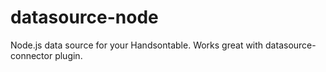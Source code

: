 # datasource-node
Node.js data source for your Handsontable. Works great with datasource-connector plugin.
